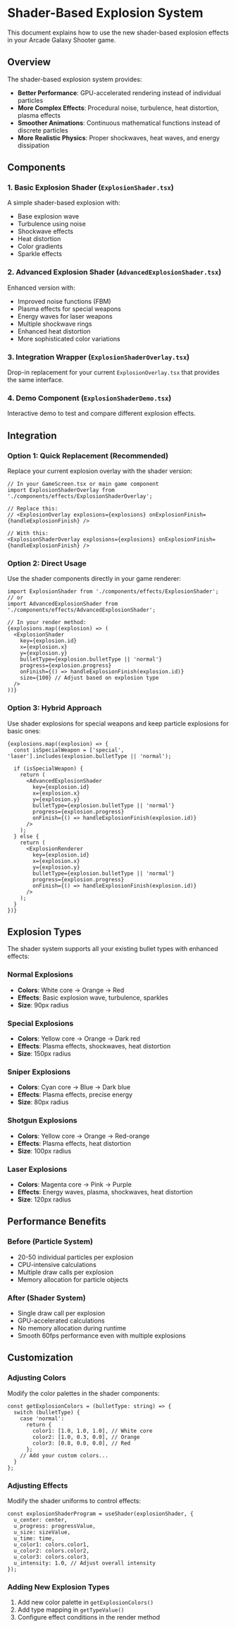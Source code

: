 # Shader-Based Explosion System

This document explains how to use the new shader-based explosion effects in your Arcade Galaxy Shooter game.

## Overview

The shader-based explosion system provides:
- **Better Performance**: GPU-accelerated rendering instead of individual particles
- **More Complex Effects**: Procedural noise, turbulence, heat distortion, plasma effects
- **Smoother Animations**: Continuous mathematical functions instead of discrete particles
- **More Realistic Physics**: Proper shockwaves, heat waves, and energy dissipation

## Components

### 1. Basic Explosion Shader (`ExplosionShader.tsx`)
A simple shader-based explosion with:
- Base explosion wave
- Turbulence using noise
- Shockwave effects
- Heat distortion
- Color gradients
- Sparkle effects

### 2. Advanced Explosion Shader (`AdvancedExplosionShader.tsx`)
Enhanced version with:
- Improved noise functions (FBM)
- Plasma effects for special weapons
- Energy waves for laser weapons
- Multiple shockwave rings
- Enhanced heat distortion
- More sophisticated color variations

### 3. Integration Wrapper (`ExplosionShaderOverlay.tsx`)
Drop-in replacement for your current `ExplosionOverlay.tsx` that provides the same interface.

### 4. Demo Component (`ExplosionShaderDemo.tsx`)
Interactive demo to test and compare different explosion effects.

## Integration

### Option 1: Quick Replacement (Recommended)

Replace your current explosion overlay with the shader version:

```tsx
// In your GameScreen.tsx or main game component
import ExplosionShaderOverlay from './components/effects/ExplosionShaderOverlay';

// Replace this:
// <ExplosionOverlay explosions={explosions} onExplosionFinish={handleExplosionFinish} />

// With this:
<ExplosionShaderOverlay explosions={explosions} onExplosionFinish={handleExplosionFinish} />
```

### Option 2: Direct Usage

Use the shader components directly in your game renderer:

```tsx
import ExplosionShader from './components/effects/ExplosionShader';
// or
import AdvancedExplosionShader from './components/effects/AdvancedExplosionShader';

// In your render method:
{explosions.map((explosion) => (
  <ExplosionShader
    key={explosion.id}
    x={explosion.x}
    y={explosion.y}
    bulletType={explosion.bulletType || 'normal'}
    progress={explosion.progress}
    onFinish={() => handleExplosionFinish(explosion.id)}
    size={100} // Adjust based on explosion type
  />
))}
```

### Option 3: Hybrid Approach

Use shader explosions for special weapons and keep particle explosions for basic ones:

```tsx
{explosions.map((explosion) => {
  const isSpecialWeapon = ['special', 'laser'].includes(explosion.bulletType || 'normal');
  
  if (isSpecialWeapon) {
    return (
      <AdvancedExplosionShader
        key={explosion.id}
        x={explosion.x}
        y={explosion.y}
        bulletType={explosion.bulletType || 'normal'}
        progress={explosion.progress}
        onFinish={() => handleExplosionFinish(explosion.id)}
      />
    );
  } else {
    return (
      <ExplosionRenderer
        key={explosion.id}
        x={explosion.x}
        y={explosion.y}
        bulletType={explosion.bulletType || 'normal'}
        progress={explosion.progress}
        onFinish={() => handleExplosionFinish(explosion.id)}
      />
    );
  }
})}
```

## Explosion Types

The shader system supports all your existing bullet types with enhanced effects:

### Normal Explosions
- **Colors**: White core → Orange → Red
- **Effects**: Basic explosion wave, turbulence, sparkles
- **Size**: 90px radius

### Special Explosions
- **Colors**: Yellow core → Orange → Dark red
- **Effects**: Plasma effects, shockwaves, heat distortion
- **Size**: 150px radius

### Sniper Explosions
- **Colors**: Cyan core → Blue → Dark blue
- **Effects**: Plasma effects, precise energy
- **Size**: 80px radius

### Shotgun Explosions
- **Colors**: Yellow core → Orange → Red-orange
- **Effects**: Plasma effects, heat distortion
- **Size**: 100px radius

### Laser Explosions
- **Colors**: Magenta core → Pink → Purple
- **Effects**: Energy waves, plasma, shockwaves, heat distortion
- **Size**: 120px radius

## Performance Benefits

### Before (Particle System)
- 20-50 individual particles per explosion
- CPU-intensive calculations
- Multiple draw calls per explosion
- Memory allocation for particle objects

### After (Shader System)
- Single draw call per explosion
- GPU-accelerated calculations
- No memory allocation during runtime
- Smooth 60fps performance even with multiple explosions

## Customization

### Adjusting Colors
Modify the color palettes in the shader components:

```tsx
const getExplosionColors = (bulletType: string) => {
  switch (bulletType) {
    case 'normal':
      return {
        color1: [1.0, 1.0, 1.0], // White core
        color2: [1.0, 0.3, 0.0], // Orange
        color3: [0.8, 0.0, 0.0], // Red
      };
    // Add your custom colors...
  }
};
```

### Adjusting Effects
Modify the shader uniforms to control effects:

```tsx
const explosionShaderProgram = useShader(explosionShader, {
  u_center: center,
  u_progress: progressValue,
  u_size: sizeValue,
  u_time: time,
  u_color1: colors.color1,
  u_color2: colors.color2,
  u_color3: colors.color3,
  u_intensity: 1.0, // Adjust overall intensity
});
```

### Adding New Explosion Types
1. Add new color palette in `getExplosionColors()`
2. Add type mapping in `getTypeValue()`
3. Configure effect conditions in the render method